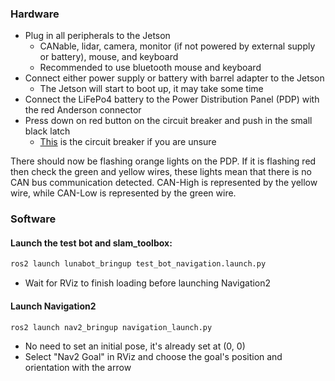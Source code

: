 ### Hardware
- Plug in all peripherals to the Jetson
	- CANable, lidar, camera, monitor (if not powered by external supply or battery), mouse, and keyboard
	- Recommended to use bluetooth mouse and keyboard 
- Connect either power supply or battery with barrel adapter to the Jetson
	- The Jetson will start to boot up, it may take some time
- Connect the LiFePo4 battery to the Power Distribution Panel (PDP) with the red Anderson connector
- Press down on red button on the circuit breaker and push in the small black latch
	- [This](https://www.andymark.com/products/120-amp-breaker) is the circuit breaker if you are unsure

There should now be flashing orange lights on the PDP. If it is flashing red then check the green and yellow wires, these lights mean that there is no CAN bus communication detected. CAN-High is represented by the yellow wire, while CAN-Low is represented by the green wire.

### Software
#### Launch the test bot and slam_toolbox:
```bash
ros2 launch lunabot_bringup test_bot_navigation.launch.py
```
- Wait for RViz to finish loading before launching Navigation2
#### Launch Navigation2
```bash
ros2 launch nav2_bringup navigation_launch.py
```
- No need to set an initial pose, it's already set at (0, 0)
- Select "Nav2 Goal" in RViz and choose the goal's position and orientation with the arrow